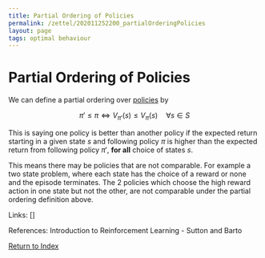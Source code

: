 ```yaml
---
title: Partial Ordering of Policies
permalink: /zettel/202011252200_partialOrderingPolicies
layout: page
tags: optimal behaviour
---
```

# Partial Ordering of Policies

We can define a partial ordering over [policies](202011242107_rlPolicy) by

$$
\pi' \leq \pi \Longleftrightarrow V_{\pi'} (s) \leq V_{\pi}(s) \quad \forall s \in S
$$

This is saying one policy is better than another policy if the expected return starting in a given 
state $s$ and following policy $\pi$ is higher than the expected return from following policy $\pi'$, 
**for all** choice of states $s$.

This means there may be policies that are not comparable. For example a two state 
problem, where each state has the choice of a reward or none and the episode terminates. The 2 policies 
which choose the high reward action in one state but not the other, are not comparable under the partial 
ordering definition above. 

Links: []

References: Introduction to Reinforcement Learning - Sutton and Barto

[Return to Index](index)